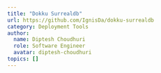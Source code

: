 ```yaml
---
title: "Dokku Surrealdb"
url: https://github.com/IgnisDa/dokku-surrealdb
category: Deployment Tools
author:
  name: Diptesh Choudhuri
  role: Software Engineer
  avatar: diptesh-choudhuri
topics: []
---
```



